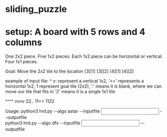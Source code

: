 # sliding_puzzle
# setup: A board with 5 rows and 4 columns 
One 2x2 piece.
Five 1x2 pieces. Each 1x2 piece can be horizontal or vertical.
Four 1x1 pieces.

Goal: Move the 2x2 tile to the location [3][1] [3][2] [4][1] [4][2]

example of input file:
^
v: represent a vertical 1x2, 
'<>' represents a horizontal 1x2, 1 represent goal tile (2x2), 
'.' means it is blank, where we can move our tile that fits in
'2' means it is a single 1x1 tile

^^^^
vvvv
22..
11<>
1122

Usage:
    python3 hrd.py --algo astar --inputfile <input file> --outputfile <output file>    
    python3 hrd.py --algo dfs --inputfile <input file> --outputfile <output file>
